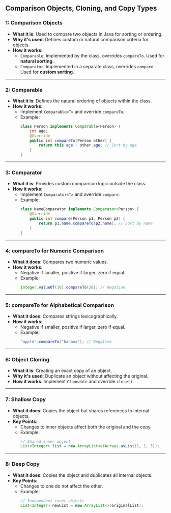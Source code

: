 ## Comparison Objects, Cloning, and Copy Types

### **1: Comparison Objects**
- **What it is**: Used to compare two objects in Java for sorting or ordering.
- **Why it's used**: Defines custom or natural comparison criteria for objects.
- **How it works**:
  - `Comparable`: Implemented by the class, overrides `compareTo`. Used for **natural sorting**.
  - `Comparator`: Implemented in a separate class, overrides `compare`. Used for **custom sorting**.

---

### **2: Comparable**
- **What it is**: Defines the natural ordering of objects within the class.
- **How it works**:
  - Implement `Comparable<T>` and override `compareTo`.
  - Example:
    ```java
    class Person implements Comparable<Person> {
        int age;
        @Override
        public int compareTo(Person other) {
            return this.age - other.age; // Sort by age
        }
    }
    ```

---

### **3: Comparator**
- **What it is**: Provides custom comparison logic outside the class.
- **How it works**:
  - Implement `Comparator<T>` and override `compare`.
  - Example:
    ```java
    class NameComparator implements Comparator<Person> {
        @Override
        public int compare(Person p1, Person p2) {
            return p1.name.compareTo(p2.name); // Sort by name
        }
    }
    ```

---

### **4: compareTo for Numeric Comparison**
- **What it does**: Compares two numeric values.
- **How it works**:
  - Negative if smaller, positive if larger, zero if equal.
  - Example:
    ```java
    Integer.valueOf(10).compareTo(20); // Negative
    ```

---

### **5: compareTo for Alphabetical Comparison**
- **What it does**: Compares strings lexicographically.
- **How it works**:
  - Negative if smaller, positive if larger, zero if equal.
  - Example:
    ```java
    "apple".compareTo("banana"); // Negative
    ```

---

### **6: Object Cloning**
- **What it is**: Creating an exact copy of an object.
- **Why it's used**: Duplicate an object without affecting the original.
- **How it works**: Implement `Cloneable` and override `clone()`.

---

### **7: Shallow Copy**
- **What it does**: Copies the object but shares references to internal objects.
- **Key Points**:
  - Changes to inner objects affect both the original and the copy.
  - Example:
    ```java
    // Shared inner object
    List<Integer> list = new ArrayList<>(Arrays.asList(1, 2, 3));
    ```

---

### **8: Deep Copy**
- **What it does**: Copies the object and duplicates all internal objects.
- **Key Points**:
  - Changes to one do not affect the other.
  - Example:
    ```java
    // Independent inner objects
    List<Integer> newList = new ArrayList<>(originalList);
    ```

